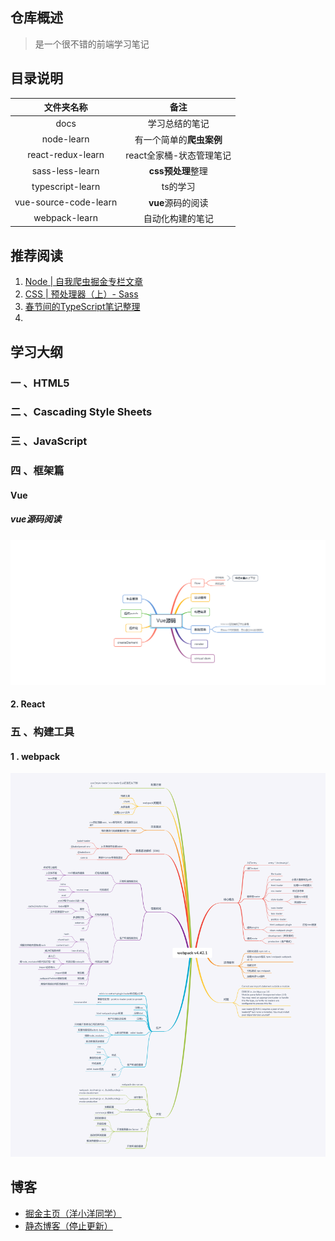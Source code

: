 ## 仓库概述

> 是一个很不错的前端学习笔记

## 目录说明

|      文件夹名称       |           备注           |
| :-------------------: | :----------------------: |
|         docs          |      学习总结的笔记      |
|      node-learn       | 有一个简单的**爬虫案例** |
|   react-redux-learn   | react全家桶-状态管理笔记 |
|    sass-less-learn    |    **css预处理**整理     |
|   typescript-learn    |         ts的学习         |
| vue-source-code-learn |    **vue**源码的阅读     |
|     webpack-learn     |     自动化构建的笔记     |

## 推荐阅读

1. [Node | 自我爬虫掘金专栏文章](https://juejin.im/post/5e532c53518825497312232f)
2. [CSS | 预处理器（上）- Sass](https://juejin.im/post/5e5dba7ef265da575a6a14d6)
3. [春节间的TypeScript笔记整理](https://juejin.im/post/5e377a5de51d4530e60e4d1d)
4. 

## 学习大纲

### 一 、HTML5

### 二 、Cascading Style Sheets

### 三 、**JavaScript**

### 四 、框架篇

#### Vue

##### vue源码阅读
![20200406102739](https://raw.githubusercontent.com/yayxs/Pics/master/img/20200406102739.png)
#### 2. React

### 五 、构建工具

#### 1 . webpack

![webpack v4.42.1.png](https://raw.githubusercontent.com/yayxs/Pics/master/webpack%20v4.42.1.png)



## 博客

- [掘金主页（洋小洋同学）](https://juejin.im/user/5cf00b7c6fb9a07eba2c226f/activities)
- [静态博客（停止更新）](https://yayxs.github.io/)





